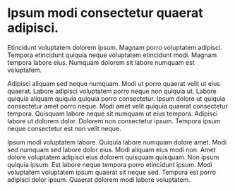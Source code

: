 # Ipsum modi consectetur quaerat adipisci.

Etincidunt voluptatem dolorem ipsum. Magnam porro voluptatem adipisci. Tempora etincidunt quiquia neque voluptatem etincidunt modi. Magnam tempora labore eius. Numquam dolorem sit labore numquam est voluptatem.

Adipisci aliquam sed neque numquam. Modi ut porro quaerat velit ut eius quaerat. Labore adipisci voluptatem porro neque non quiquia ut. Labore quiquia aliquam quiquia quiquia porro consectetur. Ipsum dolore ut quiquia consectetur amet porro neque. Modi amet velit quiquia quaerat consectetur tempora. Quisquam labore neque sit numquam ut eius tempora. Adipisci labore ut dolorem dolor. Dolorem non consectetur ipsum. Tempora ipsum neque consectetur est non velit neque.

Ipsum modi voluptatem labore. Quiquia labore numquam dolore amet. Modi sed numquam sed labore dolor eius. Modi aliquam eius modi non. Amet dolore voluptatem adipisci eius dolorem quisquam quisquam. Non ipsum quiquia ipsum. Est labore neque tempora porro etincidunt ipsum. Modi voluptatem voluptatem ipsum quaerat sit neque sed. Tempora est porro adipisci dolor ipsum. Quaerat dolorem modi labore voluptatem.

